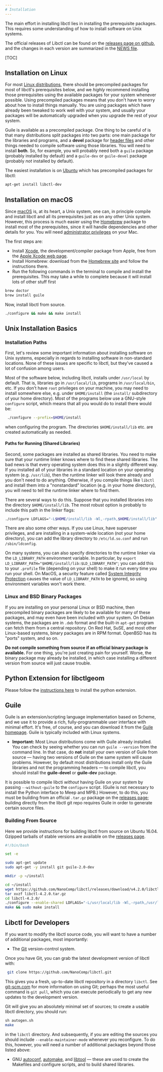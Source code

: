 ```yaml
---
# Installation
---
```


The main effort in installing libctl lies in installing the prerequisite packages. This requires some understanding of how to install software on Unix systems.

The official releases of Libctl can be found on the [releases page on github](https://github.com/NanoComp/libctl/releases), and the changes in each version are summarized in the [NEWS file](https://github.com/NanoComp/libctl/blob/master/NEWS.md).

[TOC]

Installation on Linux
-------------------------

For most [Linux distributions](https://en.wikipedia.org/wiki/Linux_distribution), there should be precompiled packages for most of libctl's prerequisites below, and we *highly* recommend installing those prerequisites using the available packages for your system whenever possible. Using precompiled packages means that you don't have to worry about how to install things manually. You are using packages which have already been tweaked to work well with your system, and usually your packages will be automatically upgraded when you upgrade the rest of your system.

Guile is available as a precompiled package. One thing to be careful of is that many distributions split packages into two parts: one main package for the libraries and programs, and a **devel** package for [header files](https://en.wikipedia.org/wiki/Header_file) and other things needed to compile software using those libraries. You will need to install **both**. So, for example, you will probably need both a `guile` package (probably installed by default) and a `guile-dev` or `guile-devel` package (probably *not* installed by default).

The easiest installation is on [Ubuntu](https://en.wikipedia.org/wiki/Ubuntu_(operating_system)) which has precompiled packages for libctl:

```sh
apt-get install libctl-dev
```

Installation on macOS 
-----------------------

Since [macOS](https://en.wikipedia.org/wiki/macOS) is, at its heart, a Unix system, one can, in principle compile and install libctl and all its prerequisites just as on any other Unix system. However, this process is much easier using the [Homebrew](https://en.wikipedia.org/wiki/Homebrew_(package_management_software)) package to install most of the prerequisites, since it will handle dependencies and other details for you. You will need [administrator privileges](http://support.apple.com/kb/PH3920) on your Mac.

The first steps are:

-   Install [Xcode](https://en.wikipedia.org/wiki/Xcode), the development/compiler package from Apple, free from the [Apple Xcode web page](https://developer.apple.com/xcode/).
-   Install Homebrew: download from the [Homebrew site](http://brew.sh/) and follow the instructions there.
-   Run the following commands in the terminal to compile and install the prerequisites. This may take a while to complete because it will install lots of other stuff first

```sh
brew doctor
brew install guile
```

Now, install libctl from source.

```sh
./configure && make && make install
```

Unix Installation Basics
------------------------

### Installation Paths

First, let's review some important information about installing software on Unix systems, especially in regards to installing software in non-standard locations. None of these issues are specific to libctl, but they've caused a lot of confusion among users.

Most of the software below, including libctl, installs under `/usr/local` by default. That is, libraries go in `/usr/local/lib`, programs in `/usr/local/bin`, etc. If you don't have `root` privileges on your machine, you may need to install somewhere else, e.g. under `$HOME/install` (the `install/` subdirectory of your home directory). Most of the programs below use a GNU-style `configure` script, which means that all you would do to install there would be:

```sh
 ./configure --prefix=$HOME/install
```

when configuring the program. The directories `$HOME/install/lib` etc. are created automatically as needed.

#### Paths for Running (Shared Libraries)

Second, some packages are installed as shared libraries. You need to make sure that your runtime linker knows where to find these shared libraries. The bad news is that every operating system does this in a slightly different way. If you installed all of your libraries in a standard location on your operating system (e.g. `/usr/lib`), then the runtime linker will look there already and you don't need to do anything.  Otherwise, if you compile things like `libctl` and install them into a "nonstandard" location (e.g. in your home directory), you will need to tell the runtime linker where to find them.

There are several ways to do this.  Suppose that you installed libraries into the directory `$HOME/install/lib`. The most robust option is probably to include this path in the linker flags:

```bash
./configure LDFLAGS="-L$HOME/install/lib -Wl,-rpath,$HOME/install/lib"   ...other flags...
```

There are also some other ways.  If you use Linux, have superuser privileges, and are installing in a system-wide location (not your home directory), you can add the library directory to `/etc/ld.so.conf` and run `/sbin/ldconfig`.

On many systems, you can also specify directories to the runtime linker via the `LD_LIBRARY_PATH` environment variable. In particular, by `export LD_LIBRARY_PATH="$HOME/install/lib:$LD_LIBRARY_PATH"`; you can add this to your `.profile` file (depending on your shell) to make it run every time you run your shell. On MacOS, a security feature called [System Integrity Protection](https://en.wikipedia.org/wiki/System_Integrity_Protection) causes the value of `LD_LIBRARY_PATH` to be ignored, so using environment variables won't work there.

### Linux and BSD Binary Packages

If you are installing on your personal Linux or BSD machine, then precompiled binary packages are likely to be available for many of these packages, and may even have been included with your system. On Debian systems, the packages are in `.deb` format and the built-in `apt-get` program can fetch them from a central repository. On Red Hat, SuSE, and most other Linux-based systems, binary packages are in RPM format.  OpenBSD has its "ports" system, and so on.

**Do not compile something from source if an official binary package is available.**  For one thing, you're just creating pain for yourself.  Worse, the binary package may already be installed, in which case installing a different version from source will just cause trouble.

Python Extension for libctlgeom
------

Please follow the [instructions here](../../utils/python/README.md) to install the python extension.

Guile
-----

Guile is an extension/scripting language implementation based on Scheme, and we use it to provide a rich, fully-programmable user interface with minimal effort. It's free, of course, and you can download it from the [Guile homepage](http://www.gnu.org/software/guile/). Guile is typically included with Linux systems.

- **Important:** Most Linux distributions come with Guile already installed. You can check by seeing whether you can run `guile --version` from the command line. In that case, do **not** install your own version of Guile from source &mdash; having two versions of Guile on the same system will cause problems. However, by default most distributions install only the Guile libraries and not the programming headers &mdash; to compile libctl, you should install the **guile-devel** or **guile-dev** package.

It is possible to compile libcti *without* having Guile on your system by passing `--without-guile` to the `configure` script.   (Guile is not necessary to install the Python interface to Meep and MPB.)   However, to do this, you must be building from an official `.tar.gz` package on the [releases page](https://github.com/NanoComp/libctl/releases); building directly from the libctl git repo requires Guile in order to generate certain source files.

### Building From Source

Here we provide instructions for building libctl from source on Ubuntu 16.04. Gzipped tarballs of stable versions are available on the [releases page](https://github.com/NanoComp/libctl/releases).

```bash
#!/bin/bash

set -e

sudo apt-get update
sudo apt-get -y install git guile-2.0-dev

mkdir -p ~/install

cd ~/install
wget https://github.com/NanoComp/libctl/releases/download/v4.2.0/libctl-4.2.0.tar.gz
tar xvzf libctl-4.2.0.tar.gz
cd libctl-4.2.0/
./configure --enable-shared LDFLAGS="-L/usr/local/lib -Wl,-rpath,/usr/local/lib"
make && sudo make install
```

Libctl for Developers
-------------------

If you want to modify the libctl source code, you will want to have a number of additional packages, most importantly:

-   The [Git](https://git-scm.com/) version-control system.

Once you have Git, you can grab the latest development version of libctl with:

```sh
 git clone https://github.com/NanoComp/libctl.git
```

This gives you a fresh, up-to-date libctl repository in a directory `libctl`. See [git-scm.com](https://git-scm.com/) for more information on using Git; perhaps the most useful command is `git pull`, which you can execute periodically to get any new updates to the development version.

Git will give you an absolutely minimal set of sources; to create a usable libctl directory, you should run:

```sh
sh autogen.sh
make
```

in the `libctl` directory. And subsequently, if you are editing the sources you should include `--enable-maintainer-mode` whenever you reconfigure. To do this, however, you will need a number of additional packages beyond those listed above:

-   GNU [autoconf](https://www.gnu.org/software/autoconf/autoconf.html), [automake](https://www.gnu.org/software/automake/), and [libtool](https://www.gnu.org/software/libtool/libtool.html) &mdash; these are used to create the Makefiles and configure scripts, and to build shared libraries.

